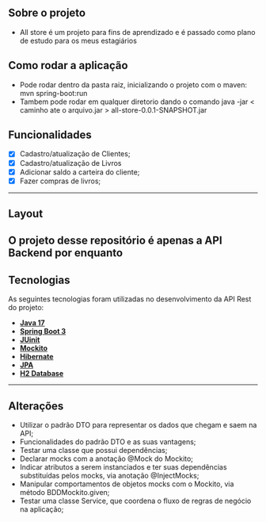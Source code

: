 ## Sobre o projeto

- All store é um projeto para fins de aprendizado e é passado como plano de estudo para os meus estagiários

## Como rodar a aplicação

- Pode rodar dentro da pasta raiz, inicializando o projeto com o maven: mvn spring-boot:run
- Tambem pode rodar em qualquer diretorio dando o comando java -jar < caminho ate o arquivo.jar > all-store-0.0.1-SNAPSHOT.jar


## Funcionalidades

- [x] Cadastro/atualização de Clientes;
- [x] Cadastro/atualização de Livros
- [x] Adicionar saldo a carteira do cliente;
- [x] Fazer compras de livros;

---

## Layout

O projeto desse repositório é apenas a API Backend por enquanto
---

## Tecnologias

As seguintes tecnologias foram utilizadas no desenvolvimento da API Rest do projeto:

- **[Java 17](https://www.oracle.com/java)**
- **[Spring Boot 3](https://spring.io/projects/spring-boot)**
- **[JUinit](https://maven.apache.org)**
- **[Mockito](https://www.mysql.com)**
- **[Hibernate](https://hibernate.org)**
- **[JPA](https://flywaydb.org)**
- **[H2 Database](https://flywaydb.org)**

---

## Alterações

-  Utilizar o padrão DTO para representar os dados que chegam e saem na API;
-  Funcionalidades do padrão DTO e as suas vantagens;
-  Testar uma classe que possui dependências;
-  Declarar mocks com a anotação @Mock do Mockito;
-  Indicar atributos a serem instanciados e ter suas dependências substituídas pelos mocks, via anotação @InjectMocks;
-  Manipular comportamentos de objetos mocks com o Mockito, via método BDDMockito.given;
-  Testar uma classe Service, que coordena o fluxo de regras de negócio na aplicação;
